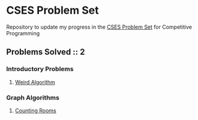 # CSES Problem Set
Repository to update my progress in the [CSES Problem Set](https://cses.fi/problemset/) for Competitive Programming

## Problems Solved :: 2

### Introductory Problems
1. [Weird Algorithm](https://cses.fi/problemset/task/1068/)

### Graph Algorithms
1. [Counting Rooms](https://cses.fi/problemset/task/1192/)

